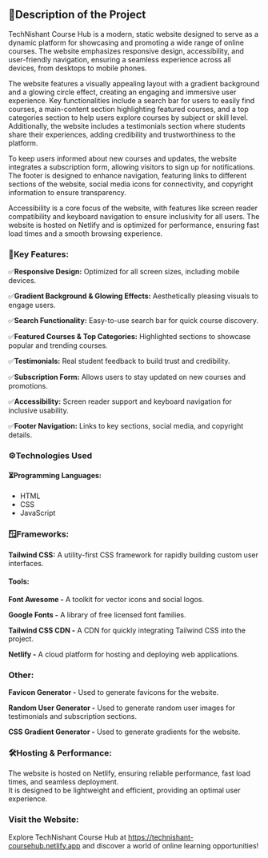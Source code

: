 <h2>📌Description of the Project</h2>
<p>
TechNishant Course Hub is a modern, static website designed to serve as a dynamic platform for showcasing and promoting a wide range of online courses. The website emphasizes responsive design, accessibility, and user-friendly navigation, ensuring a seamless experience across all devices, from desktops to mobile phones.

The website features a visually appealing layout with a gradient background and a glowing circle effect, creating an engaging and immersive user experience. Key functionalities include a search bar for users to easily find courses, a main-content section highlighting featured courses, and a top categories section to help users explore courses by subject or skill level. Additionally, the website includes a testimonials section where students share their experiences, adding credibility and trustworthiness to the platform.

To keep users informed about new courses and updates, the website integrates a subscription form, allowing visitors to sign up for notifications. The footer is designed to enhance navigation, featuring links to different sections of the website, social media icons for connectivity, and copyright information to ensure transparency.

Accessibility is a core focus of the website, with features like screen reader compatibility and keyboard navigation to ensure inclusivity for all users. The website is hosted on Netlify and is optimized for performance, ensuring fast load times and a smooth browsing experience.
</p>

<h3>🚀Key Features:</h3>

<p>✅<strong>Responsive Design:</strong> Optimized for all screen sizes, including mobile devices.

<p>✅<strong>Gradient Background & Glowing Effects:</strong> Aesthetically pleasing visuals to engage users.

<p>✅<strong>Search Functionality:</strong> Easy-to-use search bar for quick course discovery.

<p>✅<strong>Featured Courses & Top Categories:</strong> Highlighted sections to showcase popular and trending courses.

<p>✅<strong>Testimonials:</strong> Real student feedback to build trust and credibility.
<p>✅<strong>Subscription Form:</strong> Allows users to stay updated on new courses and promotions.

<p>✅<strong>Accessibility:</strong> Screen reader support and keyboard navigation for inclusive usability.
<p>✅<strong>Footer Navigation:</strong> Links to key sections, social media, and copyright details.
  
<h3>⚙️Technologies Used</h3>
<h4>⏳Programming Languages:</h4>
<ul>
  <li>HTML</li>
  <li>CSS</li>
  <li>JavaScript</li>
</ul>
<h3>🪟Frameworks:</h3>

<p><strong>Tailwind CSS:</strong> A utility-first CSS framework for rapidly building custom user interfaces.
<h4><strong>Tools:</strong></h4>

<p><strong>Font Awesome -</strong> A toolkit for vector icons and social logos.</p>
<p><strong>Google Fonts -</strong> A library of free licensed font families.</p>
<p><strong>Tailwind CSS CDN -</strong> A CDN for quickly integrating Tailwind CSS into the project.</p>
<p><strong>Netlify -</strong> A cloud platform for hosting and deploying web applications.</p>

<h3>Other:</h3>

<p><strong>Favicon Generator -</strong> Used to generate favicons for the website.</p>
<p><strong>Random User Generator -</strong> Used to generate random user images for testimonials and subscription sections.</p>
<p><strong>CSS Gradient Generator -</strong> Used to generate gradients for the website.</p>

<h3>🛠️Hosting & Performance:</h3>
<p>The website is hosted on Netlify, ensuring reliable performance, fast load times, and seamless deployment.<br>
  It is designed to be lightweight and efficient, providing an optimal user experience.
</p>

<h3>Visit the Website:</h3>
<p>Explore TechNishant Course Hub at <a href="https://technishant-coursehub.netlify.app">https://technishant-coursehub.netlify.app</a> and discover a world of online learning opportunities!</p>


